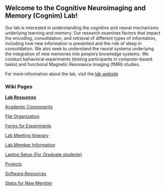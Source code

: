 ## Welcome to the Cognitive Neuroimaging and Memory (Cognim) Lab!

Our lab is interested in understanding the cognitive and neural mechanisms underlying learning and memory. Our research examines factors that impact the encoding, consolidation, and retrieval of different types of information, including how new information is presented and the role of sleep in consolidation. We also seek to understand the neural systems underlying the integration of new memories into people’s knowledge systems. We conduct behavioral experiments (testing participants in computer-based tasks) and functional Magnetic Resonance Imaging (fMRI) studies.

For more information about the lab, visit the [lab website](http://www.mcoutanche.com/)

### Wiki Pages 

**[Lab Resources](https://github.com/Pitt-Cognim-Lab/Lab_Information/blob/main/Lab%20Resources.md)**

[Academic Components](https://github.com/Pitt-Cognim-Lab/Lab_Information/blob/main/Academic%20Component.md)

[File Organization](https://github.com/Pitt-Cognim-Lab/Lab_Information/blob/main/File%20Organization.md)

[Forms for Experiments](https://github.com/Pitt-Cognim-Lab/Lab_Information/blob/main/Forms%20for%20Experiments.md)

[Lab Meeting Itinerary](https://github.com/Pitt-Cognim-Lab/Lab_Information/blob/main/Lab%20Meeting%20Itinerary.md)

[Lab Member Information](https://github.com/Pitt-Cognim-Lab/Lab_Information/blob/main/Lab%20Member%20Information.md)

[Laptop Setup (For Graduate students)](https://github.com/Pitt-Cognim-Lab/Lab_Information/blob/main/Laptop%20Setup.md)

[Projects](https://github.com/Pitt-Cognim-Lab/Lab_Information/blob/main/Projects.md)

[Software Resources](https://github.com/Pitt-Cognim-Lab/Lab_Information/blob/main/Software%20Resources.md)

[Steps for New Member](https://github.com/Pitt-Cognim-Lab/Lab_Information/blob/main/Steps%20for%20New%20Members.md)
